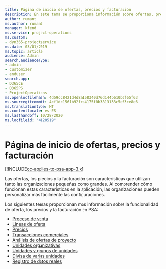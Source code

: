 ```yaml
---
title: Página de inicio de ofertas, precios y facturación
description: En este tema se proporciona información sobre ofertas, precios y facturación.
author: rumant
ms.author: rumant
manager: kfend
ms.service: project-operations
ms.custom:
- dyn365-projectservice
ms.date: 03/01/2019
ms.topic: article
audience: Admin
search.audienceType:
- admin
- customizer
- enduser
search.app:
- D365CE
- D365PS
- ProjectOperations
ms.openlocfilehash: 4d59cc8421d4d8a158340d76d144b610b5f65f63
ms.sourcegitcommit: 4cf1dc1561b92fca4175f0b3813133c5e63ce8e6
ms.translationtype: HT
ms.contentlocale: es-ES
ms.lasthandoff: 10/28/2020
ms.locfileid: "4120519"
---
```

# <a name="quoting-pricing-and-billing-home-page"></a>Página de inicio de ofertas, precios y facturación

[!INCLUDE[cc-applies-to-psa-app-3.x](../includes/cc-applies-to-psa-app-3x.md)]

Las ofertas, los precios y la facturación son características que utilizan tanto las organizaciones pequeñas como grandes. Al comprender cómo funcionan estas características en la aplicación, las organizaciones pueden personalizar más fácilmente las configuraciones.

Los siguientes temas proporcionan más información sobre la funcionalidad de oferta, los precios y la facturación en PSA:

- [Proceso de venta](basic-sales-process.md)
- [Líneas de oferta](basic-quote-lines.md)
- [Precios](basic-pricing.md)
- [Transacciones comerciales](basic-business-transactions.md)
- [Análisis de ofertas de proyecto](basic-analyzing-quotes.md)
- [Unidades organizativas](advanced-organizational.md)
- [Unidades y grupos de unidades](advanced-units.md)
- [Divisa de varias unidades](advanced-currency.md)
- [Registro de datos reales](advanced-actuals.md)
